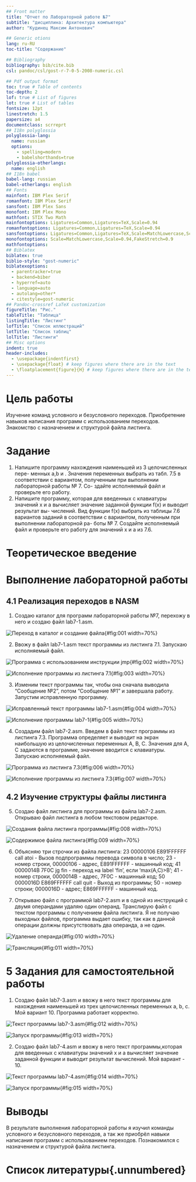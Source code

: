 ```yaml
---
## Front matter
title: "Отчет по Лабораторной работе №7"
subtitle: "дисциплина: Архитектура компьютера"
author: "Кудинец Максим Антонович"

## Generic otions
lang: ru-RU
toc-title: "Содержание"

## Bibliography
bibliography: bib/cite.bib
csl: pandoc/csl/gost-r-7-0-5-2008-numeric.csl

## Pdf output format
toc: true # Table of contents
toc-depth: 2
lof: true # List of figures
lot: true # List of tables
fontsize: 12pt
linestretch: 1.5
papersize: a4
documentclass: scrreprt
## I18n polyglossia
polyglossia-lang:
  name: russian
  options:
	- spelling=modern
	- babelshorthands=true
polyglossia-otherlangs:
  name: english
## I18n babel
babel-lang: russian
babel-otherlangs: english
## Fonts
mainfont: IBM Plex Serif
romanfont: IBM Plex Serif
sansfont: IBM Plex Sans
monofont: IBM Plex Mono
mathfont: STIX Two Math
mainfontoptions: Ligatures=Common,Ligatures=TeX,Scale=0.94
romanfontoptions: Ligatures=Common,Ligatures=TeX,Scale=0.94
sansfontoptions: Ligatures=Common,Ligatures=TeX,Scale=MatchLowercase,Scale=0.94
monofontoptions: Scale=MatchLowercase,Scale=0.94,FakeStretch=0.9
mathfontoptions:
## Biblatex
biblatex: true
biblio-style: "gost-numeric"
biblatexoptions:
  - parentracker=true
  - backend=biber
  - hyperref=auto
  - language=auto
  - autolang=other*
  - citestyle=gost-numeric
## Pandoc-crossref LaTeX customization
figureTitle: "Рис."
tableTitle: "Таблица"
listingTitle: "Листинг"
lofTitle: "Список иллюстраций"
lotTitle: "Список таблиц"
lolTitle: "Листинги"
## Misc options
indent: true
header-includes:
  - \usepackage{indentfirst}
  - \usepackage{float} # keep figures where there are in the text
  - \floatplacement{figure}{H} # keep figures where there are in the text
---
```


# Цель работы

Изучение команд условного и безусловного переходов. Приобретение навыков
написания программ с использованием переходов. Знакомство с назначением и
структурой файла листинга.

# Задание

1. Напишите программу нахождения наименьшей из 3 целочисленных пере-
менных a,b и . Значения переменных выбрать из табл. 7.5 в соответствии с
вариантом, полученным при выполнении лабораторной работы № 7. Со-
здайте исполняемый файл и проверьте его работу.
2. Напишите программу, которая для введенных с клавиатуры значений x
и a вычисляет значение заданной функции f(x) и выводит результат вы-
числений. Вид функции f(x) выбрать из таблицы 7.6 вариантов заданий в
соответствии с вариантом, полученным при выполнении лабораторной ра-
боты № 7. Создайте исполняемый файл и проверьте его работу для значений
x и a из 7.6.

# Теоретическое введение



# Выполнение лабораторной работы

## 4.1 Реализация переходов в NASM

1. Создаю каталог для программ лабораторной работы №7, перехожу в него и
создаю файл lab7-1.asm.

![Переход в каталог и создание файла](image/7_1.png){#fig:001 width=70%}

2. Ввожу в файл lab7-1.asm текст программы из листинга 7.1. Запускаю исполняемый файл.

![Программа с использованием инструкции jmp](image/7_2.png){#fig:002 width=70%}

![Исполнение программы из листинга 7.1](image/7_3.png){#fig:003 width=70%}

3. Изменим текст программы так, чтобы она сначала выводила “Сообщение №2”, потом “Сообщение №1” и завершала работу. Запустим исправленную программу.

![Исправленный текст программы lab7-1.asm](image/7_4.png){#fig:004 width=70%}

![Исполнение программы lab7-1](image/7_5.png){#fig:005 width=70%}

4. Создадим файл lab7-2.asm. Введем в файл текст программы из листинга 7.3.
Программа определяет и выводит на экран наибольшую из целочисленных переменных A, B, C. Значения для A, C задаются в программе, значение  вводится с клавиатуры. Запускаю исполняемый файл.

![Программа из листинга 7.3](image/7_6.png){#fig:006 width=70%}

![Исполнение программы из листинга 7.3](image/7_7.png){#fig:007 width=70%}

## 4.2 Изучение структуры файлы листинга

5. Создаю файл листинга для программы из файла lab7-2.asm. Открываю файл листинга в любом текстовом редакторе.

![Создания файла листинга программы](image/7_8.png){#fig:008 width=70%}

![Содержимое файла листинга](image/7_9.png){#fig:009 width=70%}

6. Объясняю три строчки из файла листинга: 23 00000106 E891FFFFFF call atoi - Вызов подпрограммы перевода символа в число; 23 - номер строки, 00000106 - адрес, E891FFFFFF - машинный код; 41 0000014B 7F0C jg fin - переход на label ‘fin’, если ‘max(A,C)>B’; 41 - номер строки, 0000014B - адрес, 7F0C - машинный код; 50 0000016D E869FFFFFF call quit - Выход из программы; 50 - номер строки; 0000016D - адрес; E869FFFFFF - машинный код.

7. Открываю файл с программой lab7-2.asm и в одной из инструкций с двумя операндами удаляю один операнд. Транслирую файл с текстом программы с получением файла листинга. Я не получаю выходных файлов, программа выдает ошибку, так как в данной операции должны присутствовать два операнда, а не один.

![Удаление операнда](image/7_10.png){#fig:010 width=70%}

![Трансляция](image/7_11.png){#fig:011 width=70%}

# 5 Задания для самостоятельной работы

1. Создаю файл lab7-3.asm и ввожу в него текст программы для нахождения наименьшей из трех целочисленных переменных a, b, c. Мой вариант 10. Программа работает корректно.

![Текст программы lab7-3.asm](image/7_12.png){#fig:012 width=70%}

![Запуск программы](image/7_13.png){#fig:013 width=70%}

2. Создаю файл lab7-4.asm и ввожу в него текст программы,которая для введенных с клавиатуры значений x и a вычисляет значение заданной функции и выводит результат вычислений. Мой вариант - 10.

![Текст программы lab7-4.asm](image/7_14.png){#fig:014 width=70%}

![Запуск программы](image/7_15.png){#fig:015 width=70%}

# Выводы

В результате выполнения лабораторной работы я изучил команды условного
и безусловного переходов, а так же приобрёл навыки написания программ с
использованием переходов. Познакомился с назначением и структурой файла
листинга.

# Список литературы{.unnumbered}


